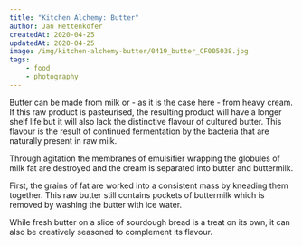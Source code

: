 ```yaml
---
title: "Kitchen Alchemy: Butter"
author: Jan Hettenkofer
createdAt: 2020-04-25
updatedAt: 2020-04-25
image: /img/kitchen-alchemy-butter/0419_butter_CF005038.jpg
tags:
    - food
    - photography
---
```


<div class="font-serif text-center">

<nuxt-picture loading="lazy" alt="A pot of heavy cream" src="/img/kitchen-alchemy-butter/0419_butter_CF004976.jpg"></nuxt-picture>

Butter can be made from milk or - as it is the case here - from heavy cream. If this raw product is pasteurised, the resulting product will have a longer shelf life but it will also lack the distinctive flavour of cultured butter. This flavour is the result of continued fermentation by the bacteria that are naturally present in raw milk.

<full-bleed-section>
    <div
        class="grid grid-cols-3 gap-4 w-full relative"
    >
            <nuxt-picture loading="lazy" alt="Heavy cream in a stand mixer" src="/img/kitchen-alchemy-butter/0419_butter_CF005001.jpg"></nuxt-picture>
            <nuxt-picture loading="lazy" alt="Half-churned butter with clearly visible fat globules" src="/img/kitchen-alchemy-butter/0419_butter_CF005008.jpg"></nuxt-picture>
            <nuxt-picture loading="lazy" alt="Fully churned but unwashed butter as well as buttermilk left in the mixing pot" src="/img/kitchen-alchemy-butter/0419_butter_CF005018.jpg"></nuxt-picture>
    </div>
</full-bleed-section>

Through agitation the membranes of emulsifier wrapping the globules of milk fat are destroyed and the cream is separated into butter and buttermilk.

<full-bleed-section>
    <nuxt-picture loading="lazy" alt="Freshly churned, unwashed butter and a glass of buttermilk" src="/img/kitchen-alchemy-butter/0419_butter_CF005038.jpg"></nuxt-picture>
</full-bleed-section>

First, the grains of fat are worked into a consistent mass by kneading them together. This raw butter still contains pockets of buttermilk which is removed by washing the butter with ice water.

<full-bleed-section>
    <div
        class="grid grid-cols-3 gap-4 w-full relative"
    >
            <nuxt-picture loading="lazy" alt="Butter in the process of being kneaded with visible drops of buttermilk" src="/img/kitchen-alchemy-butter/0419_butter_CF005041.jpg"></nuxt-picture>
            <nuxt-picture loading="lazy" alt="The crust on a bowl of ice water is being smashed by a granite pestle" src="/img/kitchen-alchemy-butter/0419_butter_CF005048.jpg"></nuxt-picture>
            <nuxt-picture loading="lazy" alt="Fully washed butter" src="/img/kitchen-alchemy-butter/0419_butter_CF005059.jpg"></nuxt-picture>
    </div>
</full-bleed-section>

While fresh butter on a slice of sourdough bread is a treat on its own, it can also be creatively seasoned to complement its flavour.

<full-bleed-section>
    <div
        class="grid grid-cols-2 gap-4 w-full relative"
    >
            <nuxt-picture loading="lazy" alt="Basil, birds-eye chillies, vanilla, rosmary and salt on a chopping board" src="/img/kitchen-alchemy-butter/0419_butter_CF005082.jpg"></nuxt-picture>
            <nuxt-picture loading="lazy" alt="An assortment of unseasoned and seasoned butter" src="/img/kitchen-alchemy-butter/0419_butter_CF005094.jpg"></nuxt-picture>
    </div>
</full-bleed-section>

</div>
